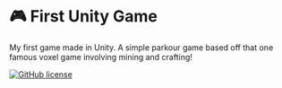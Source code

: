 # 🎮 First Unity Game

My first game made in Unity. A simple parkour game based off that one famous voxel game involving mining and crafting!

[![GitHub license](https://img.shields.io/github/license/ghluka/First-Unity-Game)](LICENSE)

